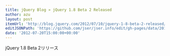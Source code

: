 ```yaml
---
title: jQuery Blog » jQuery 1.8 Beta 2 Released
author: azu
layout: post
itemUrl: 'http://blog.jquery.com/2012/07/10/jquery-1-8-beta-2-released/'
editJSONPath: 'https://github.com/jser/jser.info/edit/gh-pages/data/2012/07/index.json'
date: '2012-07-20T15:00:00+00:00'
---
```

jQuery 1.8 Beta 2リリース
